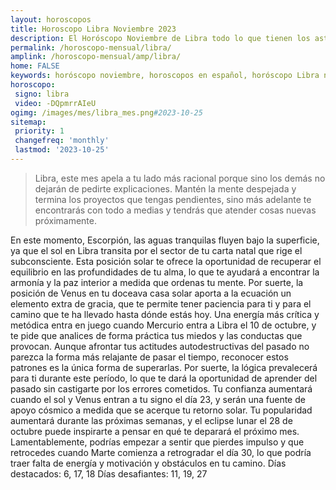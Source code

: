 ```yaml
---
layout: horoscopos
title: Horoscopo Libra Noviembre 2023
description: El Horóscopo Noviembre de Libra todo lo que tienen los astros preparados para este mes, amor, trabajo, familia. Todo sobre astrologia, tarot, predicciones. Horoscopo gratis en español, predicciones y astrología.
permalink: /horoscopo-mensual/libra/
amplink: /horoscopo-mensual/amp/libra/
home: FALSE
keywords: horóscopo noviembre, horoscopos en español, horóscopo Libra noviembre , horóscopo esperanza gracia, horoscop, horóscopos gratis, horoscopo Libra, Tarot, Astrologia, Zodíaco, Libra, horoscopo gratis, horoscopo del mes 
horoscopo:
 signo: libra
 video: -DQpmrrAIeU
ogimg: /images/mes/libra_mes.png#2023-10-25
sitemap:
 priority: 1
 changefreq: 'monthly'
 lastmod: '2023-10-25'
---
```



 > Libra, este mes apela a tu lado más racional porque sino los demás no dejarán de pedirte explicaciones. Mantén la mente despejada y termina los proyectos que tengas pendientes, sino más adelante te encontrarás con todo a medias y tendrás que atender cosas nuevas próximamente.



En este momento, Escorpión, las aguas tranquilas fluyen bajo la superficie, ya que el sol en Libra transita por el sector de tu carta natal que rige el subconsciente. Esta posición solar te ofrece la oportunidad de recuperar el equilibrio en las profundidades de tu alma, lo que te ayudará a encontrar la armonía y la paz interior a medida que ordenas tu mente. Por suerte, la posición de Venus en tu doceava casa solar aporta a la ecuación un elemento extra de gracia, que te permite tener paciencia para ti y para el camino que te ha llevado hasta dónde estás hoy.
Una energía más crítica y metódica entra en juego cuando Mercurio entra a Libra el 10 de octubre, y te pide que analices de forma práctica tus miedos y las conductas que provocan. Aunque afrontar tus actitudes autodestructivas del pasado no parezca la forma más relajante de pasar el tiempo, reconocer estos patrones es la única forma de superarlas. Por suerte, la lógica prevalecerá para ti durante este período, lo que te dará la oportunidad de aprender del pasado sin castigarte por los errores cometidos.
Tu confianza aumentará cuando el sol y Venus entran a tu signo el día 23, y serán una fuente de apoyo cósmico a medida que se acerque tu retorno solar.
Tu popularidad aumentará durante las próximas semanas, y el eclipse lunar el 28 de octubre puede inspirarte a pensar en qué te deparará el próximo mes.
Lamentablemente, podrías empezar a sentir que pierdes impulso y que retrocedes cuando Marte comienza a retrogradar el día 30, lo que podría traer falta de energía y motivación y obstáculos en tu camino.
Días destacados: 6, 17, 18
Días desafiantes: 11, 19, 27